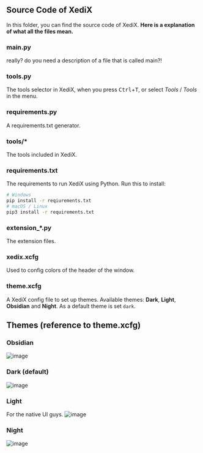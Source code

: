 ## Source Code of XediX
In this folder, you can find the source code of XediX. **Here is a explanation of what all the files mean.**

### main.py
really? do you need a description of a file that is called main?!
### tools.py
The tools selector in XediX, when you press <kbd>Ctrl</kbd>+<kbd>T</kbd>, or select _Tools_ / _Tools_ in the menu.
### requirements.py
A requirements.txt generator.
### tools/*
The tools included in XediX.
### requirements.txt
The requirements to run XediX using Python. Run this to install:
```sh
# Windows
pip install -r reqiurements.txt
# macOS / Linux
pip3 install -r requirements.txt
```
### extension_*.py
The extension files.
### xedix.xcfg
Used to config colors of the header of the window.
### theme.xcfg
A XediX config file to set up themes.
Available themes: **Dark**, **Light**, **Obsidian** and **Night**.
As a default theme is set ```dark```.

## Themes (reference to theme.xcfg)

### Obsidian
![image](https://github.com/user-attachments/assets/99e3fa28-3726-411a-8618-81523ea4c888)

### Dark (default)
![image](https://github.com/user-attachments/assets/1376d058-5d2f-40ab-b5ea-8cd2faa2922c)

### Light
For the native UI guys.
![image](https://github.com/user-attachments/assets/9c2628b2-4d4c-4f44-8bf2-70cbc93afb90)

### Night
![image](https://github.com/user-attachments/assets/f2099e94-8d2a-434f-9867-0d4c1b22129d)
